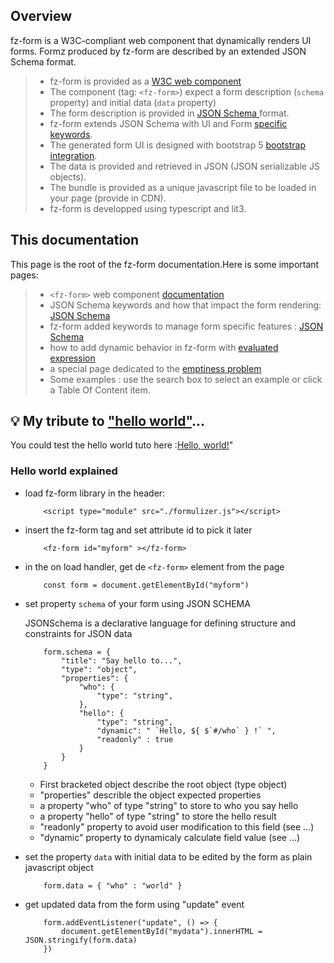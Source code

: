 

## Overview

fz-form is a W3C-compliant web component that dynamically renders UI forms. Formz produced by fz-form are described by 
an extended JSON Schema format.

>- fz-form is provided as a [W3C web component](https://www.webcomponents.org/introduction)
>- The component (tag: `<fz-form>`) expect a form description (`schema` property) and initial data (`data` property)
>- The form description is provided in [JSON Schema ](https://json-schema.org/) format.
>- fz-form extends JSON Schema with UI and Form [specific keywords](#general/schema).
>- The generated form UI is designed with bootstrap 5 [bootstrap integration](#general/bootstrap).
>- The data is provided and retrieved in JSON (JSON serializable JS objects).
>- The bundle is provided as a unique javascript file to be loaded in your page (provide in CDN).
>- fz-form is developped using typescript and lit3.

## This documentation 

This page is the root of the fz-form documentation.Here is some important pages:
>- `<fz-form>` web component [documentation](#general/api)
>- JSON Schema keywords and how that impact the form rendering: [JSON Schema](#general/schema)
>- fz-form  added keywords to manage form specific features : [JSON Schema](#general/schema)
>- how to add dynamic behavior in fz-form with [evaluated expression](#general/expression)
>- a special page dedicated to the  [emptiness problem](#general/typenull)
>- Some examples : use the search box to select an example or click a Table Of Content item.

## 💡 My tribute to ["hello world"](https://en.wikipedia.org/wiki/%22Hello,_World!%22_program)...

You could test the hello world tuto here :[Hello, world!](./hello.html)"

### Hello world explained

- load fz-form library in the header:
    ```
        <script type="module" src="./formulizer.js"></script>
    ```

- insert the fz-form tag and set attribute id to pick it later
    ```
        <fz-form id="myform" ></fz-form>
    ```

- in the on load handler, get de `<fz-form>` element from the page 
    ```
        const form = document.getElementById("myform")
    ```

- set property `schema` of your form using JSON SCHEMA 

    JSONSchema is a declarative language for defining structure and constraints for JSON data
    ```
        form.schema = {
            "title": "Say hello to...",
            "type": "object",
            "properties": {
                "who": {
                    "type": "string",
                },
                "hello": {
                    "type": "string",
                    "dynamic": " `Hello, ${ $`#/who` } !` ",
                    "readonly" : true
                }
            }
        }
    ```
    - First bracketed object describe the root object (type object)
    - "properties"  describle the object expected properties
    - a property "who" of type "string" to store to who you say hello
    - a property "hello" of type "string" to store the hello result
    - "readonly" property to avoid user modification to this field (see ...)
    - "dynamic" property to dynamicaly calculate field value (see ...) 

- set the property `data` with initial data to be edited by the form as plain javascript object
    ```
        form.data = { "who" : "world" }
    ```

- get updated data from the form using "update" event
    ```
        form.addEventListener("update", () => {
            document.getElementById("mydata").innerHTML = JSON.stringify(form.data)
        })
    ```
